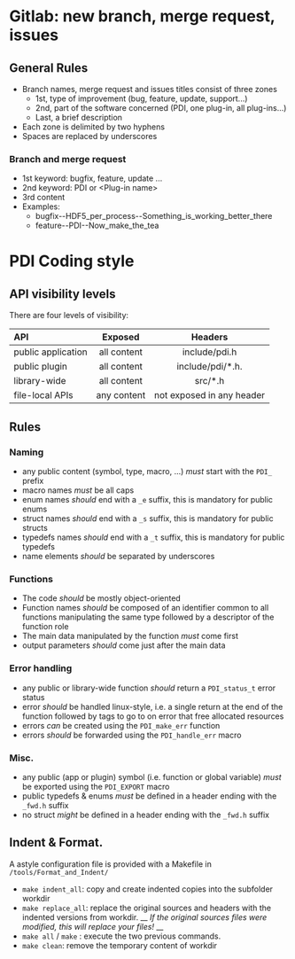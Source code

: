 # Gitlab: new branch, merge request, issues

## General Rules
 * Branch names, merge request and issues titles consist of three zones
    * 1st, type of improvement (bug, feature, update, support...)
    * 2nd, part of the software concerned (PDI, one plug-in, all plug-ins...)
    * Last, a brief description 
 * Each zone is delimited by two hyphens
 * Spaces are replaced by underscores


### Branch and merge request
 * 1st keyword: bugfix, feature, update ...
 * 2nd keyword: PDI or \<Plug-in name\>
 * 3rd content
 * Examples:
     *  bugfix--HDF5_per_process--Something_is_working_better_there
     *  feature--PDI--Now_make_the_tea



# PDI Coding style

## API visibility levels

There are four levels of visibility:

| **API**                |  **Exposed**  | **Headers**         |
| :--------------------  |:-------------:| :--------------:|
|  public application    |  all content  | include/pdi.h   |
|  public plugin         |  all content  | include/pdi/*.h.|
|  library-wide          |  all content  | src/*.h         |
|  file-local APIs       |  any content  |  not exposed in any header  |


## Rules

### Naming

* any public content (symbol, type, macro, ...) *must* start with the `PDI_` prefix
* macro names *must* be all caps
* enum names *should* end with a `_e` suffix, this is mandatory for public enums
* struct names *should* end with a `_s` suffix, this is mandatory for public structs
* typedefs names  *should* end with a `_t` suffix, this is mandatory for public typedefs
* name elements *should* be separated by underscores

### Functions

* The code *should* be mostly object-oriented
* Function names *should* be composed of an identifier common to all functions manipulating the same type followed by a descriptor of the function role
* The main data manipulated by the function *must* come first
* output parameters *should* come just after the main data

### Error handling

* any public or library-wide function *should* return a `PDI_status_t` error status
* error *should* be handled linux-style, i.e. a single return at the end of the function followed by tags to go to on error that free allocated resources
* errors *can* be created using the `PDI_make_err` function
* errors *should* be forwarded using the `PDI_handle_err` macro

### Misc.

* any public (app or plugin) symbol (i.e. function or global variable) *must* be exported using the `PDI_EXPORT` macro
* public typedefs & enums *must* be defined in a header ending with the `_fwd.h` suffix
* no struct *might* be defined in a header ending with the `_fwd.h` suffix

## Indent & Format.

A astyle configuration file is provided with a Makefile in `/tools/Format_and_Indent/`


 *  `make indent_all`: copy and create indented copies into the subfolder workdir
 *  `make replace_all`: replace the original sources and headers with the indented versions from workdir. __  _If the original sources files were modified, this will replace your files!_ __
 *  `make all` / `make` : execute the two previous commands.
 *  `make clean`: remove the temporary content of workdir




